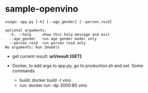 # sample-openvino

```
usage: app.py [-h] [--age_gender] [--person_reid]

optional arguments:
  -h, --help     show this help message and exit
  --age_gender   run age gender model only
  --person_reid  run person reid only
No arguments: Run 2models
```

* get current result: **url/result [GET]** 

* Docker, to add args to app.py, go to production.sh and set. Some commands
  * build: docker build -t vino . 
  * run: docker run -dp 3000:80  vino